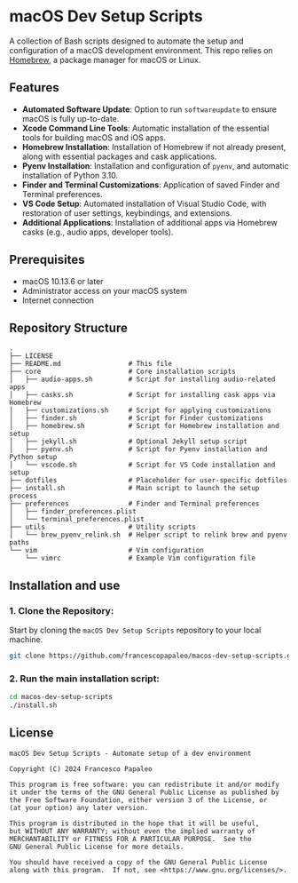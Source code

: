 # macOS Dev Setup Scripts

A collection of Bash scripts designed to automate the setup and configuration of a macOS development environment. 
This repo relies on [Homebrew](https://brew.sh/), a package manager for macOS or Linux.

## Features

- **Automated Software Update**: Option to run `softwareupdate` to ensure macOS is fully up-to-date.
- **Xcode Command Line Tools**: Automatic installation of the essential tools for building macOS and iOS apps.
- **Homebrew Installation**: Installation of Homebrew if not already present, along with essential packages and cask applications.
- **Pyenv Installation**: Installation and configuration of `pyenv`, and automatic installation of Python 3.10.
- **Finder and Terminal Customizations**: Application of saved Finder and Terminal preferences.
- **VS Code Setup**: Automated installation of Visual Studio Code, with restoration of user settings, keybindings, and extensions.
- **Additional Applications**: Installation of additional apps via Homebrew casks (e.g., audio apps, developer tools).

## Prerequisites

- macOS 10.13.6 or later
- Administrator access on your macOS system
- Internet connection

## Repository Structure
```
.
├── LICENSE
├── README.md                 # This file
├── core                      # Core installation scripts
│   ├── audio-apps.sh         # Script for installing audio-related apps
│   ├── casks.sh              # Script for installing cask apps via Homebrew
│   ├── customizations.sh     # Script for applying customizations
│   ├── finder.sh             # Script for Finder customizations
│   ├── homebrew.sh           # Script for Homebrew installation and setup
│   ├── jekyll.sh             # Optional Jekyll setup script
│   ├── pyenv.sh              # Script for Pyenv installation and Python setup
│   └── vscode.sh             # Script for VS Code installation and setup
├── dotfiles                  # Placeholder for user-specific dotfiles
├── install.sh                # Main script to launch the setup process
├── preferences               # Finder and Terminal preferences
│   ├── finder_preferences.plist
│   └── terminal_preferences.plist
├── utils                     # Utility scripts
│   └── brew_pyenv_relink.sh  # Helper script to relink brew and pyenv paths
└── vim                       # Vim configuration
    └── vimrc                 # Example Vim configuration file
```

## Installation and use

### 1. Clone the Repository:

Start by cloning the `macOS Dev Setup Scripts` repository to your local machine.

```bash
git clone https://github.com/francescopapaleo/macos-dev-setup-scripts.git
```

### 2. Run the main installation script:

```bash
cd macos-dev-setup-scripts
./install.sh
```

## License
```
macOS Dev Setup Scripts - Automate setup of a dev environment

Copyright (C) 2024 Francesco Papaleo

This program is free software: you can redistribute it and/or modify
it under the terms of the GNU General Public License as published by
the Free Software Foundation, either version 3 of the License, or
(at your option) any later version.

This program is distributed in the hope that it will be useful,
but WITHOUT ANY WARRANTY; without even the implied warranty of
MERCHANTABILITY or FITNESS FOR A PARTICULAR PURPOSE.  See the
GNU General Public License for more details.

You should have received a copy of the GNU General Public License
along with this program.  If not, see <https://www.gnu.org/licenses/>.
```
